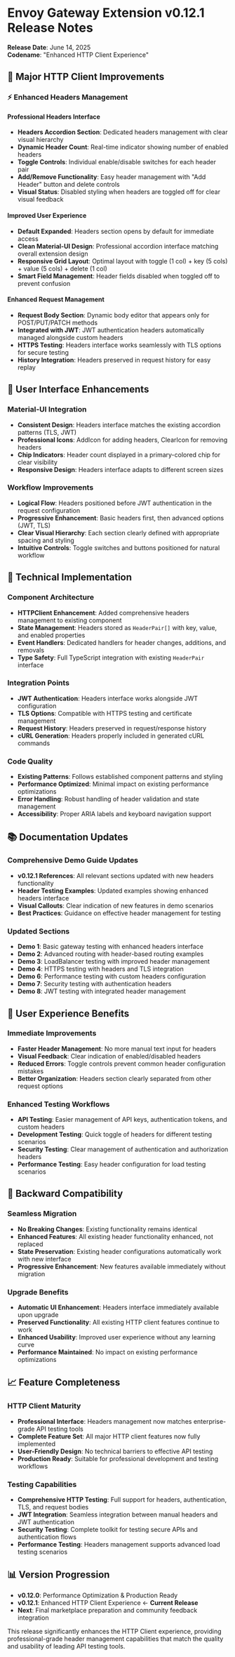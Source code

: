 # Envoy Gateway Extension v0.12.1 Release Notes

**Release Date**: June 14, 2025  
**Codename**: "Enhanced HTTP Client Experience"

## 🚀 Major HTTP Client Improvements

### ⚡ Enhanced Headers Management

#### Professional Headers Interface
- **Headers Accordion Section**: Dedicated headers management with clear visual hierarchy
- **Dynamic Header Count**: Real-time indicator showing number of enabled headers
- **Toggle Controls**: Individual enable/disable switches for each header pair
- **Add/Remove Functionality**: Easy header management with "Add Header" button and delete controls
- **Visual Status**: Disabled styling when headers are toggled off for clear visual feedback

#### Improved User Experience
- **Default Expanded**: Headers section opens by default for immediate access
- **Clean Material-UI Design**: Professional accordion interface matching overall extension design
- **Responsive Grid Layout**: Optimal layout with toggle (1 col) + key (5 cols) + value (5 cols) + delete (1 col)
- **Smart Field Management**: Header fields disabled when toggled off to prevent confusion

#### Enhanced Request Management
- **Request Body Section**: Dynamic body editor that appears only for POST/PUT/PATCH methods
- **Integrated with JWT**: JWT authentication headers automatically managed alongside custom headers
- **HTTPS Testing**: Headers interface works seamlessly with TLS options for secure testing
- **History Integration**: Headers preserved in request history for easy replay

## 🎨 User Interface Enhancements

### Material-UI Integration
- **Consistent Design**: Headers interface matches the existing accordion patterns (TLS, JWT)
- **Professional Icons**: AddIcon for adding headers, ClearIcon for removing headers
- **Chip Indicators**: Header count displayed in a primary-colored chip for clear visibility
- **Responsive Design**: Headers interface adapts to different screen sizes

### Workflow Improvements
- **Logical Flow**: Headers positioned before JWT authentication in the request configuration
- **Progressive Enhancement**: Basic headers first, then advanced options (JWT, TLS)
- **Clear Visual Hierarchy**: Each section clearly defined with appropriate spacing and styling
- **Intuitive Controls**: Toggle switches and buttons positioned for natural workflow

## 🔧 Technical Implementation

### Component Architecture
- **HTTPClient Enhancement**: Added comprehensive headers management to existing component
- **State Management**: Headers stored as `HeaderPair[]` with key, value, and enabled properties
- **Event Handlers**: Dedicated handlers for header changes, additions, and removals
- **Type Safety**: Full TypeScript integration with existing `HeaderPair` interface

### Integration Points
- **JWT Authentication**: Headers interface works alongside JWT configuration
- **TLS Options**: Compatible with HTTPS testing and certificate management
- **Request History**: Headers preserved in request/response history
- **cURL Generation**: Headers properly included in generated cURL commands

### Code Quality
- **Existing Patterns**: Follows established component patterns and styling
- **Performance Optimized**: Minimal impact on existing performance optimizations
- **Error Handling**: Robust handling of header validation and state management
- **Accessibility**: Proper ARIA labels and keyboard navigation support

## 📚 Documentation Updates

### Comprehensive Demo Guide Updates
- **v0.12.1 References**: All relevant sections updated with new headers functionality
- **Header Testing Examples**: Updated examples showing enhanced headers interface
- **Visual Callouts**: Clear indication of new features in demo scenarios
- **Best Practices**: Guidance on effective header management for testing

### Updated Sections
- **Demo 1**: Basic gateway testing with enhanced headers interface
- **Demo 2**: Advanced routing with header-based routing examples
- **Demo 3**: LoadBalancer testing with improved header management
- **Demo 4**: HTTPS testing with headers and TLS integration
- **Demo 6**: Performance testing with custom headers configuration
- **Demo 7**: Security testing with authentication headers
- **Demo 8**: JWT testing with integrated header management

## 🎯 User Experience Benefits

### Immediate Improvements
- **Faster Header Management**: No more manual text input for headers
- **Visual Feedback**: Clear indication of enabled/disabled headers
- **Reduced Errors**: Toggle controls prevent common header configuration mistakes
- **Better Organization**: Headers section clearly separated from other request options

### Enhanced Testing Workflows
- **API Testing**: Easier management of API keys, authentication tokens, and custom headers
- **Development Testing**: Quick toggle of headers for different testing scenarios
- **Security Testing**: Clear management of authentication and authorization headers
- **Performance Testing**: Easy header configuration for load testing scenarios

## 🔄 Backward Compatibility

### Seamless Migration
- **No Breaking Changes**: Existing functionality remains identical
- **Enhanced Features**: All existing header functionality enhanced, not replaced
- **State Preservation**: Existing header configurations automatically work with new interface
- **Progressive Enhancement**: New features available immediately without migration

### Upgrade Benefits
- **Automatic UI Enhancement**: Headers interface immediately available upon upgrade
- **Preserved Functionality**: All existing HTTP client features continue to work
- **Enhanced Usability**: Improved user experience without any learning curve
- **Performance Maintained**: No impact on existing performance optimizations

## 📈 Feature Completeness

### HTTP Client Maturity
- **Professional Interface**: Headers management now matches enterprise-grade API testing tools
- **Complete Feature Set**: All major HTTP client features now fully implemented
- **User-Friendly Design**: No technical barriers to effective API testing
- **Production Ready**: Suitable for professional development and testing workflows

### Testing Capabilities
- **Comprehensive HTTP Testing**: Full support for headers, authentication, TLS, and request bodies
- **JWT Integration**: Seamless integration between manual headers and JWT authentication
- **Security Testing**: Complete toolkit for testing secure APIs and authentication flows
- **Performance Testing**: Headers management supports advanced load testing scenarios

## 📊 Version Progression

- **v0.12.0**: Performance Optimization & Production Ready
- **v0.12.1**: Enhanced HTTP Client Experience ← **Current Release**
- **Next**: Final marketplace preparation and community feedback integration

This release significantly enhances the HTTP Client experience, providing professional-grade header management capabilities that match the quality and usability of leading API testing tools.
